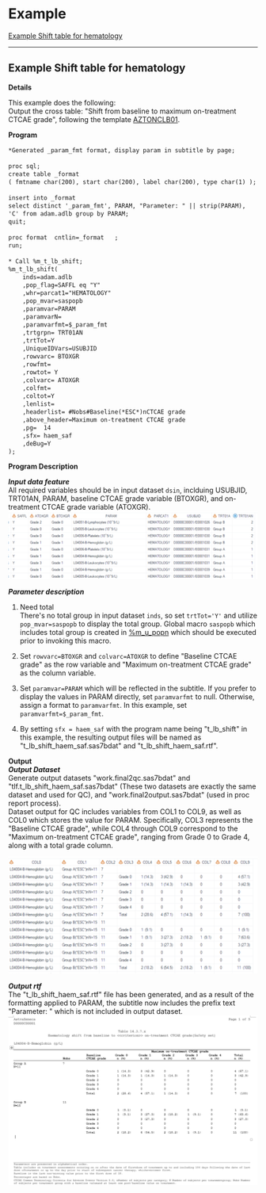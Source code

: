 # Example

[Example Shift table for hematology](#example-shift-table-for-hematology)

---

## Example Shift table for hematology

**Details**<br>

This example does the following:<br>
Output the cross table: "Shift from baseline to maximum on-treatment CTCAE grade", following the template [AZTONCLB01](https://azcollaboration.sharepoint.com/sites/SS365/AD253/Clinical%20Data%20Standards%20Library/TLF/Oncology/TA/Template/AZ_AZSOL_Oncology_Table_Templates.xlsx?d=w1f4fc436b723455c92739353788c870f&csf=1&web=1&e=5Z4E7H&nav=MTVfezQ3MjA0MkVELTBFNEQtNEYwMS1CNjkxLUI4MzUxRUU3NEUxNn0).<br>

**Program**<br>

```sas
*Generated _param_fmt format, display param in subtitle by page;

proc sql;
create table _format 
( fmtname char(200), start char(200), label char(200), type char(1) );

insert into _format
select distinct '_param_fmt', PARAM, "Parameter: " || strip(PARAM), 'C' from adam.adlb group by PARAM;
quit;

proc format  cntlin=_format   ;
run;

* Call %m_t_lb_shift;
%m_t_lb_shift(
	inds=adam.adlb
	,pop_flag=SAFFL eq "Y"
	,whr=parcat1="HEMATOLOGY"
	,pop_mvar=saspopb
	,paramvar=PARAM
	,paramvarN=
	,paramvarfmt=$_param_fmt
	,trtgrpn= TRT01AN 
	,trtTot=Y
	,UniqueIDVars=USUBJID	
	,rowvarc= BTOXGR
	,rowfmt= 
	,rowtot= Y
	,colvarc= ATOXGR
	,colfmt=
	,coltot=Y	
	,lenlist=
	,headerlist= #Nobs#Baseline(*ESC*)nCTCAE grade
	,above_header=Maximum on-treatment CTCAE grade
    ,pg=  14
	,sfx= haem_saf
	,deBug=Y
);

```

**Program Description**<br>

***Input data feature***<br>
All required variables should be in input dataset `dsin`, inclduing USUBJID, TRT01AN, PARAM, baseline CTCAE grade variable (BTOXGR), and on-treatment CTCAE grade variable (ATOXGR).<br>
![Input](example_1.1.png)

***Parameter description***<br>
1. Need total<br>
There's no total group in input dataset `inds`, so set `trtTot='Y'` and utilize `pop_mvar=saspopb` to display the total group. Global macro `saspopb` which includes total group is created in [%m_u_popn](../../utility/m_u_popn/m_u_popn_descp.md) which should be executed prior to invoking this macro.<br> 

2. Set `rowvarc=BTOXGR` and `colvarc=ATOXGR` to define "Baseline CTCAE grade" as the row variable and "Maximum on-treatment CTCAE grade" as the column variable.<br>

3. Set `paramvar=PARAM` which will be reflected in the subtitle. If you prefer to display the values in PARAM directly, set `paramvarfmt` to null. Otherwise, assign a format to `paramvarfmt`. In this example, set `paramvarfmt=$_param_fmt`.<br>

4. By setting `sfx = haem_saf` with the program name being "t_lb_shift" in this example, the resulting output files will be named as "t_lb_shift_haem_saf.sas7bdat" and "t_lb_shift_haem_saf.rtf".<br>

**Output**<br>
***Output Dataset***<br>
Generate output datasets "work.final2qc.sas7bdat" and "tlf.t_lb_shift_haem_saf.sas7bdat" (These two datasets are exactly the same dataset and used for QC), and "work.final2output.sas7bdat" (used in proc report process).<br>
Dataset output for QC includes variables from COL1 to COL9, as well as COL0 which stores the value for PARAM. Specifically, COL3 represents the "Baseline CTCAE grade", while COL4 through COL9 correspond to the "Maximum on-treatment CTCAE grade", ranging from Grade 0 to Grade 4, along with a total grade column.<br>

![Output1](example_1.2.png)

***Output rtf***<br>
The "t_lb_shift_haem_saf.rtf" file has been generated, and as a result of the formatting applied to PARAM, the subtitle now includes the prefix text "Parameter: " which is not included in output dataset.<br>
![Output2](example_1.3.png)